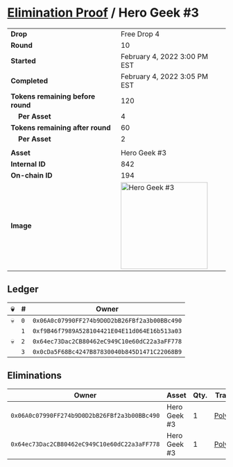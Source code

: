 # [Elimination Proof](./readme.md) / Hero Geek #3

|||
|---|---|
| **Drop** | Free Drop 4 |
| **Round** | 10 |
| **Started** | February 4, 2022 3:00 PM EST |
| **Completed** | February 4, 2022 3:05 PM EST |
| **Tokens remaining before round** | 120 |
| **&nbsp;&nbsp;&nbsp;&nbsp;Per Asset** | 4 |
| **Tokens remaining after round** | 60 |
| **&nbsp;&nbsp;&nbsp;&nbsp;Per Asset** | 2 |
| | |
| **Asset** | Hero Geek #3 |
| **Internal ID** | 842 |
| **On-chain ID** | 194 |
| **Image** | <img src="https://tcdn.blokpax.com/95718b19-e677-468c-a7c1-b73584ec12ae/d9e66a72ada157f7386212b24326f0747d6b5d87ec6a98c458fa716262545299.jpg" height="200" alt="Hero Geek #3" /> |

## Ledger

| 💀 | # | Owner |
| --- | --- | --- |
| 💀 | `0` | `0x06A0c07990FF274b9D0D2bB26FBf2a3b00BBc490` |
|  | `1` | `0xf9B46f7989A528104421E04E11d064E16b513a03` |
| 💀 | `2` | `0x64ec73Dac2CB80462eC949C10e60dC22a3aFF778` |
|  | `3` | `0x0cDa5F68Bc4247B87830040b845D1471C22068B9` |


## Eliminations

| Owner | Asset | Qty. | Transaction |
| --- | --- | --- | --- |
| `0x06A0c07990FF274b9D0D2bB26FBf2a3b00BBc490` | Hero Geek #3 | 1 | [Polygonscan](https://polygonscan.com/tx/0x530c510c6f6f0f520fdee5cda95c7da5ae9bb1430524b0f3d2963938bb2935a5) |
| `0x64ec73Dac2CB80462eC949C10e60dC22a3aFF778` | Hero Geek #3 | 1 | [Polygonscan](https://polygonscan.com/tx/0x3e969715ecffc512961c2677af883fb249e54169fb9aa49775e5eaec2d44fef2) |
